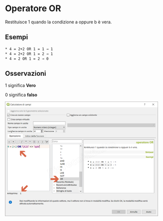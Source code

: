 # Operatore OR

Restituisce 1 quando la condizione a oppure b è vera.

## Esempi
```
* 4 = 2+2 OR 1 = 1 → 1
* 4 = 2+2 OR 1 = 2 → 1
* 4 = 2 OR 1 = 2 → 0
```

## Osservazioni

1 significa **Vero**

0 significa **falso**

![](../../img/operatori/OR1.png)